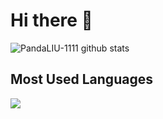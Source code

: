 # Hi there 👋

![PandaLIU-1111 github stats](https://github-readme-stats.vercel.app/api?username=PandaLIU-1111&show_icons=true)

## Most Used Languages

![](https://github-readme-stats.vercel.app/api/top-langs/?username=PandaLIU-1111&layout=compact&show_icons=true&theme=flat&hide_title=true)


<!--
**PandaLIU-1111/PandaLIU-1111** is a ✨ _special_ ✨ repository because its `README.md` (this file) appears on your GitHub profile.

Here are some ideas to get you started:

- 🔭 I’m currently working on ...
- 🌱 I’m currently learning ...
- 👯 I’m looking to collaborate on ...
- 🤔 I’m looking for help with ...
- 💬 Ask me about ...
- 📫 How to reach me: ...
- 😄 Pronouns: ...
- ⚡ Fun fact: ...
-->
